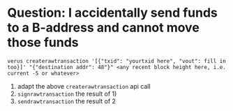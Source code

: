 # Question: I accidentally send funds to a B-address and cannot move those funds

`verus createrawtransaction '[{"txid": "yourtxid here", "vout": fill in too}]' "{"destination addr": 48"}" <any recent block height here, i.e. current -5 or whatever>`

1) adapt the above `createrawtransaction` api call
2) `signrawtransaction` the result of 1)
3) `sendrawtransaction` the result of 2
